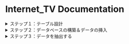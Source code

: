 # Internet_TV Documentation
<details>
  <summary> ステップ１：テーブル設計 </summary>

  テーブル：users
  | カラム名 | データ型 | NULL | キー | 初期値 | AUTO INCREMENT |
  | :---: | :---: | :---: | :---: | :---: | :---: |
  | id | BIGINT(20) | | PRIMARY | | YES |
  | user_name | VARCHAR(100) | | | | |
  | user_email | VARCHAR(100) | | INDEX | |
  | user_password| CHAR(64) | | | | |

  <br>

  テーブル：channels
  | カラム名 | データ型 | NULL | キー | 初期値 | AUTO INCREMENT |
  | :---: | :---: | :---: | :---: | :---: | :---: |
  | id | BIGINT(20) | | PRIMARY | | YES|
  | channel_name | VARCHAR(100) | | | | |
  
  <br>

  テーブル：time_slots
  | カラム名 | データ型 | NULL | キー | 初期値 | AUTO INCREMENT |
  | :---: | :---: | :---: | :---: | :---: | :---: |
  | id | BIGINT(20) | | PRIMARY | | YES |
  | channel_id | BIGINT(20) | | INDEX | | |
  | start_time | TIME | | | | |
  | end_time | TIME | | | | |

  ＊ 外部キー制約：channel_id に対して、channels テーブルの id カラムから設定

  <br>

  テーブル：genres
  | カラム名 | データ型 | NULL | キー | 初期値 | AUTO INCREMENT |
  | :---: | :---: | :---: | :---: | :---: | :---: |
  | id | BIGINT(20) | | PRIMARY | | YES |
  | genre_name | VARCHAR(100) | | | | |

  <br>

  テーブル：programs
  | カラム名 | データ型 | NULL | キー | 初期値 | AUTO INCREMENT |
  | :---: | :---: | :---: | :---: | :---: | :---: |
  | id | BIGINT(20) | | PRIMARY | | YES |
  | title | VARCHAR(100) | | | | |
  | description | TEXT | | | | |
  | genre_id | BIGINT(20) | | INDEX | | |

  <br>

  テーブル：seasons
  | カラム名 | データ型 | NULL | キー | 初期値 | AUTO INCREMENT |
  | :---: | :---: | :---: | :---: | :---: | :---: |
  | id | BIGINT(20) | | PRIMARY | | YES |
  | program_id | BIGINT(20) | | INDEX | | |
  | season_number| INT(11) | | | | |

  ＊ 外部キー制約：program_id に対して、programs テーブルの id カラムから設定

  <br>

  テーブル：episodes
  | カラム名 | データ型 | NULL | キー | 初期値 | AUTO INCREMENT |
  | :---: | :---: | :---: | :---: | :---: | :---: |
  | id | BIGINT(20) | | PRIMARY | | YES |
  | season_id | BIGINT(20) | | INDEX | | |
  | episode_number | INT(11) | | | | |
  | episode_title | VARCHAR(100) | | | | |
  | episode_description | TEXT | | | | |
  | video_duration | INT(11) | | | | |
  | release_date | DATE | | | | |

  ＊ 外部キー制約：season_id に対して、seasons テーブルの id カラムから設定
  
  <br>

  テーブル：program_genres
  | カラム名 | データ型 | NULL | キー | 初期値 | AUTO INCREMENT |
  | :---: | :---: | :---: | :---: | :---: | :---: |
  | id | BIGINT(20) | | PRIMARY | | YES |
  | program_id | BIGINT(20) | | INDEX | | |
  | genre_id | BIGINT(20) | | INDEX | | |

  ＊ 外部キー制約：program_id に対して、programs テーブルの id カラムから設定

  ＊ 外部キー制約：genre_id に対して、genres テーブルの id カラムから設定

  <br>

  テーブル：view_counts
  | カラム名 | データ型 | NULL | キー | 初期値 | AUTO INCREMENT |
  | :---: | :---: | :---: | :---: | :---: | :---: |
  | id | BIGINT(20) | | PRIMARY | | YES |
  | episode_id | BIGINT(20) | | INDEX | | |
  | channel_id | BIGINT(20) | | INDEX | | |
  | time_slot_id | BIGINT(20) | | INDEX | | |
  | view_count | INT(11) | | | | |

  ＊ 外部キー制約：episode_id に対して、episodes テーブルの id カラムから設定

  ＊ 外部キー制約：channel_id に対して、channels テーブルの id カラムから設定

  ＊ 外部キー制約：time_slot_id に対して、time_slots テーブルの id カラムから設定
</details>
<details>
  <summary> ステップ２：データベースの構築＆データの挿入 </summary>

  ### Docker-composeによるmysqlを構築
    1.docker-compose.ymlが入ったディレクトリーに移動します。
    2.docker-compose up -dを実行します。
    3.docker-compose exec db /bin/bashを入力し、コンテナに接続します。
    4.mysql -pを入力し、mysqlに接続します。
    5.パスワードを入力し、mysqlに接続します。

  ### internet_tvデータベースを作成
    1.source /Internet_TV/setup_sql/create_database.sql

  ### テーブルを作成
    1.source /Internet_TV/setup_sql/create_table.sql

  ### サンプルデータの挿入
    1.source /Internet_TV/setup_sql/insert_data.sql
</details>

<details>
  <summary>ステップ３：データを抽出する</summary>

  ## エピソード視聴数トップ3のエピソードタイトルと視聴数を取得するクエリ
    SELECT episode_title, view_count
    From episodes
    JOIN view_counts ON episodes.id = view_counts.episode_id
    ORDER BY view_count DESC
    LIMIT 3;
  
  ### エピソード視聴数トップ3の番組タイトル、シーズン数、エピソード数、エピソードタイトル、視聴数を取得するクエリ
    SELECT programs.title, seasons.season_number, episodes.episode_number, episodes.episode_title, view_counts.view_count
    FROM episodes 
    JOIN seasons ON episodes.season_id = seasons.id
    JOIN programs ON seasons.program_id = programs.id 
    JOIN view_counts ON episodes.id = view_counts.episode_id 
    ORDER BY view_counts.view_count DESC
    LIMIT 3;

  ### 本日の番組表を表示するために、本日放送される全ての番組のチャンネル名、放送開始時刻、放送終了時刻、シーズン数、エピソード数、エピソードタイトル、エピソード詳細を取得するクエリ
    SELECT channels.channel_name, CONCAT(CURRENT_DATE, ' ', time_slots.start_time) AS start_time, CONCAT(CURRENT_DATE, ' ', time_slots.end_time) AS end_time, seasons.season_number, episodes.episode_number, episodes.episode_title, episodes.episode_description 
    FROM view_counts
    JOIN episodes ON view_counts.episode_id = episodes.id
    JOIN seasons ON episodes.season_id = seasons.id
    JOIN programs ON seasons.program_id = programs.id
    JOIN time_slots ON view_counts.time_slot_id = time_slots.id
    JOIN channels ON view_counts.channel_id = channels.id
    WHERE episodes.release_date = CURRENT_DATE
    ORDER BY time_slots.start_time;

  ### ドラマチャンネルの本日から一週間分の番組表の放送開始時刻、放送終了時刻、シーズン数、エピソード数、エピソードタイトル、エピソード詳細を取得するクエリ
    SELECT time_slots.start_time, time_slots.end_time, seasons.season_number, episodes.episode_number, episodes.episode_title, episodes.episode_description
    FROM view_counts
    JOIN episodes ON view_counts.episode_id = episodes.id
    JOIN seasons ON episodes.season_id = seasons.id
    JOIN programs ON seasons.program_id = programs.id
    JOIN time_slots ON view_counts.time_slot_id = time_slots.id
    JOIN channels ON view_counts.channel_id = channels.id
    WHERE channels.channel_name = 'ドラマ'
    AND episodes.release_date BETWEEN CURRENT_DATE AND DATE_ADD(CURRENT_DATE, INTERVAL 7 DAY)
    ORDER BY episodes.release_date, time_slots.start_time;

  ### 直近一週間で最も見られた番組の番組タイトルと視聴数を取得するクエリ
    SELECT programs.title, SUM(view_counts.view_count) AS total_view_count
    FROM view_counts
    JOIN episodes ON view_counts.episode_id = episodes.id
    JOIN seasons ON episodes.season_id = seasons.id
    JOIN programs ON seasons.program_id = programs.id
    WHERE episodes.release_date BETWEEN DATE_SUB(CURRENT_DATE, INTERVAL 7 DAY) AND CURRENT_DATE
    GROUP BY programs.title
    ORDER BY total_view_count DESC
    LIMIT 2;

  ### ジャンルごとの番組の視聴数ランキングを取得するクエリ
    SELECT genres.genre_name, programs.title, AVG(view_counts.view_count) AS average_view_count
    FROM view_counts
    JOIN episodes ON view_counts.episode_id = episodes.id
    JOIN seasons ON episodes.season_id = seasons.id
    JOIN programs ON seasons.program_id = programs.id
    JOIN program_genres ON programs.id = program_genres.program_id
    JOIN genres ON program_genres.genre_id = genres.id
    GROUP BY genres.genre_name, programs.title
    ORDER BY average_view_count DESC;
</details>